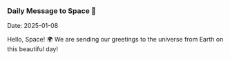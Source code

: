 ### Daily Message to Space 🌌
Date: 2025-01-08

Hello, Space! 🌍 We are sending our greetings to the universe from Earth on this beautiful day!
